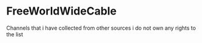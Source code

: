 # FreeWorldWideCable
Channels that i have collected from other sources i do not own any rights to the list
